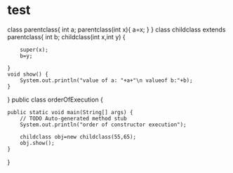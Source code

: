 # test
class parentclass{
	int a;
	parentclass(int x){
		a=x;
	}
}
class childclass extends parentclass{
	int b;
	childclass(int x,int y) {
		
		super(x);
		b=y;
		
	}
	void show() {
		System.out.println("value of a: "+a+"\n valueof b:"+b);
	}

	
}
public class orderOfExecution {

	public static void main(String[] args) {
		// TODO Auto-generated method stub
		System.out.println("order of constructor execution");
		
		childclass obj=new childclass(55,65);
		obj.show();
	}

}
